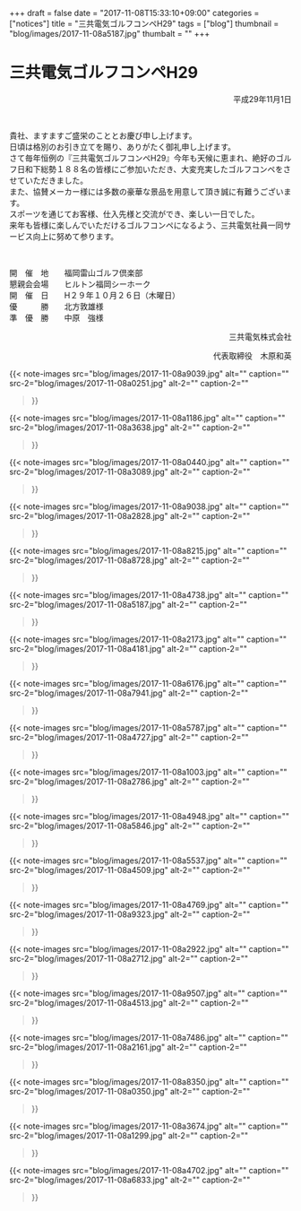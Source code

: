 +++
draft = false
date = "2017-11-08T15:33:10+09:00"
categories = ["notices"]
title = "三共電気ゴルフコンペH29"
tags = ["blog"]
thumbnail = "blog/images/2017-11-08a5187.jpg"
thumbalt = ""
+++
# 三共電気ゴルフコンペH29


<p align="right">平成29年11月1日 </p>
<p>&nbsp;</p>
<p>貴社、ますますご盛栄のこととお慶び申し上げます。 <br>
  日頃は格別のお引き立てを賜り、ありがたく御礼申し上げます。 <br>
  さて毎年恒例の『三共電気ゴルフコンペH29』今年も天候に恵まれ、絶好のゴルフ日和下総勢１８８名の皆様にご参加いただき、大変充実したゴルフコンペをさせていただきました。 <br>
  また、協賛メーカー様には多数の豪華な景品を用意して頂き誠に有難うございます。 <br>
  スポーツを通じてお客様、仕入先様と交流ができ、楽しい一日でした。 <br>
  来年も皆様に楽しんでいただけるゴルフコンペになるよう、三共電気社員一同サービス向上に努めて参ります。 </p>
<p>&nbsp;</p>
<p>開　催　地　　福岡雷山ゴルフ倶楽部 <br>
  懇親会会場　　ヒルトン福岡シーホーク <br>
  開　催　日　　H２９年１０月２６日（木曜日） <br>
  優　　　勝　　北方敦雄様　 <br>
  準　優　勝　　中原　強様 </p>
  <p align="right">三共電気株式会社</p>
  <p align="right">代表取締役　木原和英 </p>

{{< note-images 
    src="blog/images/2017-11-08a9039.jpg" alt="" caption=""
    src-2="blog/images/2017-11-08a0251.jpg" alt-2="" caption-2=""
>}}

{{< note-images 
    src="blog/images/2017-11-08a1186.jpg" alt="" caption=""
    src-2="blog/images/2017-11-08a3638.jpg" alt-2="" caption-2=""
>}}

{{< note-images 
    src="blog/images/2017-11-08a0440.jpg" alt="" caption=""
    src-2="blog/images/2017-11-08a3089.jpg" alt-2="" caption-2=""
>}}

{{< note-images 
    src="blog/images/2017-11-08a9038.jpg" alt="" caption=""
    src-2="blog/images/2017-11-08a2828.jpg" alt-2="" caption-2=""
>}}

{{< note-images 
    src="blog/images/2017-11-08a8215.jpg" alt="" caption=""
    src-2="blog/images/2017-11-08a8728.jpg" alt-2="" caption-2=""
>}}

{{< note-images 
    src="blog/images/2017-11-08a4738.jpg" alt="" caption=""
    src-2="blog/images/2017-11-08a5187.jpg" alt-2="" caption-2=""
>}}

{{< note-images 
    src="blog/images/2017-11-08a2173.jpg" alt="" caption=""
    src-2="blog/images/2017-11-08a4181.jpg" alt-2="" caption-2=""
>}}

{{< note-images 
    src="blog/images/2017-11-08a6176.jpg" alt="" caption=""
    src-2="blog/images/2017-11-08a7941.jpg" alt-2="" caption-2=""
>}}

{{< note-images 
    src="blog/images/2017-11-08a5787.jpg" alt="" caption=""
    src-2="blog/images/2017-11-08a4727.jpg" alt-2="" caption-2=""
>}}

{{< note-images 
    src="blog/images/2017-11-08a1003.jpg" alt="" caption=""
    src-2="blog/images/2017-11-08a2786.jpg" alt-2="" caption-2=""
>}}

{{< note-images 
    src="blog/images/2017-11-08a4948.jpg" alt="" caption=""
    src-2="blog/images/2017-11-08a5846.jpg" alt-2="" caption-2=""
>}}

{{< note-images 
    src="blog/images/2017-11-08a5537.jpg" alt="" caption=""
    src-2="blog/images/2017-11-08a4509.jpg" alt-2="" caption-2=""
>}}

{{< note-images 
    src="blog/images/2017-11-08a4769.jpg" alt="" caption=""
    src-2="blog/images/2017-11-08a9323.jpg" alt-2="" caption-2=""
>}}

{{< note-images 
    src="blog/images/2017-11-08a2922.jpg" alt="" caption=""
    src-2="blog/images/2017-11-08a2712.jpg" alt-2="" caption-2=""
>}}

{{< note-images 
    src="blog/images/2017-11-08a9507.jpg" alt="" caption=""
    src-2="blog/images/2017-11-08a4513.jpg" alt-2="" caption-2=""
>}}

{{< note-images 
    src="blog/images/2017-11-08a7486.jpg" alt="" caption=""
    src-2="blog/images/2017-11-08a2161.jpg" alt-2="" caption-2=""
>}}

{{< note-images 
    src="blog/images/2017-11-08a8350.jpg" alt="" caption=""
    src-2="blog/images/2017-11-08a0350.jpg" alt-2="" caption-2=""
>}}

{{< note-images 
    src="blog/images/2017-11-08a3674.jpg" alt="" caption=""
    src-2="blog/images/2017-11-08a1299.jpg" alt-2="" caption-2=""
>}}

{{< note-images 
    src="blog/images/2017-11-08a4702.jpg" alt="" caption=""
    src-2="blog/images/2017-11-08a6833.jpg" alt-2="" caption-2=""
>}}




